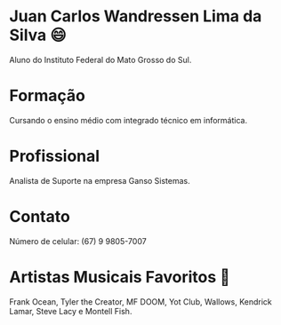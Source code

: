 # Juan Carlos Wandressen Lima da Silva :smile: #

Aluno do Instituto Federal do Mato Grosso do Sul.

# Formação #

Cursando o ensino médio com integrado técnico em informática.

# Profissional #

Analista de Suporte na empresa Ganso Sistemas.

# Contato #

Número de celular: (67) 9 9805-7007

# Artistas Musicais Favoritos :musical_note: #

Frank Ocean, Tyler the Creator, MF DOOM, Yot Club, Wallows, Kendrick Lamar,  Steve Lacy e Montell Fish.